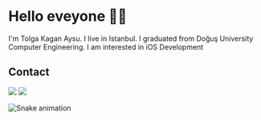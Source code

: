 #  Hello eveyone 👐🏻
 I'm Tolga Kagan Aysu. I live in Istanbul. I graduated from Doğuş University Computer Engineering. I am interested in iOS Development
 
  ## Contact
  <a href = "mailto: tolgakaanaysu@gmail.com"><img src="https://upload.wikimedia.org/wikipedia/commons/thumb/7/7e/Gmail_icon_%282020%29.svg/40px-Gmail_icon_%282020%29.svg.png" target="_blank"></a> 
   <a href="https://www.linkedin.com/in/tolgakaganaysu" target="_blank"><img src="https://img.shields.io/badge/-LinkedIn-%230077B5?style=for-the-badge&logo=linkedin&logoColor=white" target="_blank"></a> 
  

  ![Snake animation](https://github.com/tolgakaanaysu/tolgakaanaysu/blob/output/github-contribution-grid-snake.svg)


